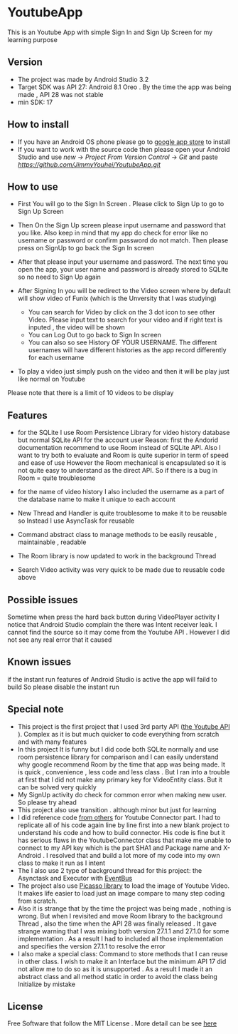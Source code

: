 # YoutubeApp
This is an Youtube App with simple Sign In and Sign Up Screen for my learning purpose 

## Version
- The project was made by Android Studio 3.2 
- Target SDK was API 27: Android 8.1 Oreo . By the time the app was being made , API 28 was not stable 
- min SDK: 17

## How to install
- If you have an Android OS phone please go to [google app store](https://play.google.com/store/apps/details?id=vn.org.quantestyoutube2.prm391x_project_4_se00409x) to install  
- If you want to work with the source code then please open your Android Studio and use _new_ -> _Project From Version Control_ -> _Git_ and paste _https://github.com/JimmyYouhei/YoutubeApp.git_

## How to use 

- First You will go to the Sign In Screen . Please click to Sign Up to go to Sign Up Screen

- Then On the Sign Up screen please input username and password that you like. Also keep in mind that my app do check for error like no username or password or confirm password do not match. Then please press on SignUp to go back the Sign In screen

- After that please input your username and password. The next time you open the app, your user name and password is already stored to SQLite so no need to Sign Up again

- After Signing In you will be redirect to the Video screen where by default will show video of Funix (which is the Unversity that I was studying)
    - You can search for Video by click on the 3 dot icon to see other Video. Please input text to search for your video and if right text is inputed , the video will be shown
    - You can Log Out to go back to Sign In screen
    - You can also so see History OF YOUR USERNAME. The different usernames will have different histories as the app record differently for each username

- To play a video just simply push on the video and then it will be play just like normal on Youtube

Please note that there is a limit of 10 videos to be display

## Features

- for the SQLite I use Room Persistence Library for video history database but normal SQLite API for the account user 
Reason: first the Andorid documentation recommend to use Room instead of SQLite API. Also I want to try both to evaluate and Room is quite superior in term of speed and ease of use 
However the Room mechanical is encapsulated so it is not quite easy to understand as the direct API. So if there is a bug in Room = quite troublesome

- for the name of video history I also included the username as a part of the database name to make it unique to each account 

- New Thread and Handler is quite troublesome to make it to be reusable so Instead I use AsyncTask for reusable

- Command abstract class to manage methods to be easily reusable , maintainable , readable 

- The Room library is now updated to work in the background Thread

- Search Video activity was very quick to be made due to reusable code above 

## Possible issues
Sometime when press the hard back button during VideoPlayer activity I notice that Android Studio complain the there was Intent receiver leak. 
I cannot find the source so it may come from the Youtube API . However I did not see any real error that it caused 

## Known issues
if the instant run features of Android Studio is active the app will faild to build 
So please disable the instant run

## Special note
-	This project is the first project that I used 3rd party API ([the Youtube API](https://developers.google.com/youtube/android/player/) ). Complex as it is but much quicker to code everything from scratch and with many features 
-	In this project It is funny but I did code both SQLite normally and use room persistence library for comparison and I can easily understand why google recommend Room by the time that app was being made. It is quick , convenience , less code and less class . But I ran into a trouble at first that I did not make any primary key for VideoEntity class. But it can be solved very quickly 
-	My SignUp activity do check for common error when making new user. So please try ahead
-	This project also use transition . although minor but just for learning 
-	I did reference code [from others](https://github.com/abhi5658/search-youtube) for Youtube Connector part. I had to replicate all of his code again line by line first into a new blank project to understand his code and how to build connector. His code is fine but it has serious flaws in the YoutubeConnector class that make me unable to connect to my API key which is the part SHA1 and Package name and X-Android . I resolved that and build a lot more of my code into my own class to make it run as I intent
-	The I also use 2 type of background thread for this project: the Asynctask and Executor with [EventBus](http://greenrobot.org/eventbus/) 
-	The project also use [Picasso library](https://square.github.io/picasso/) to load the image of Youtube Video. It makes life easier to load just an image compare to many step coding from scratch.
-	Also it is strange that by the time the project was being made ,  nothing is wrong. But when I revisited and move Room library to the background Thread , also the time when the API 28 was finally released . It gave strange warning that I was mixing both version 27.1.1 and 27.1.0 for some implementation . As a result I had to included all those implementation and specifies the version 27.1.1 to resolve the error
-	I also make a special class: Command to store methods that I can reuse in other class. I wish to make it an Interface but the minimum API 17 did not allow me to do so as it is unsupported . As a result I made it an abstract class and all method static in order to avoid the class being Initialize by mistake  

## License
Free Software that follow the MIT License . More detail can be see [here](https://github.com/JimmyYouhei/YoutubeApp/blob/master/LICENSE)
  
